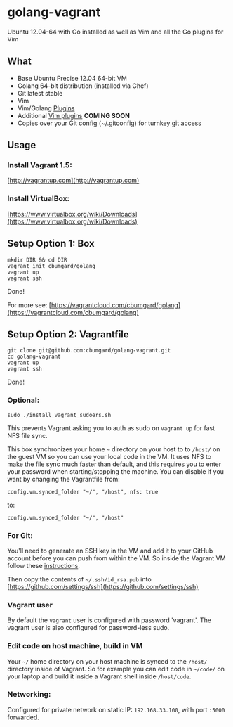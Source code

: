 # golang-vagrant

Ubuntu 12.04-64 with Go installed as well as Vim and all the Go plugins for Vim

## What

* Base Ubuntu Precise 12.04 64-bit VM
* Golang 64-bit distribution (installed via Chef)
* Git latest stable
* Vim
* Vim/Golang [Plugins](http://tip.golang.org/misc/vim/readme.txt)
* Additional [Vim plugins](http://0value.com/my-Go-centric-Vim-setup) __COMING SOON__
* Copies over your Git config (~/.gitconfig) for turnkey git access

## Usage

### Install Vagrant 1.5:
[http://vagrantup.com](http://vagrantup.com)

### Install VirtualBox:
[https://www.virtualbox.org/wiki/Downloads](https://www.virtualbox.org/wiki/Downloads)

## Setup Option 1: Box

```
mkdir DIR && cd DIR
vagrant init cbumgard/golang
vagrant up
vagrant ssh
```

Done!

For more see: [https://vagrantcloud.com/cbumgard/golang](https://vagrantcloud.com/cbumgard/golang)

## Setup Option 2: Vagrantfile

```
git clone git@github.com:cbumgard/golang-vagrant.git
cd golang-vagrant
vagrant up
vagrant ssh
```

Done! 

### Optional:

```sudo ./install_vagrant_sudoers.sh```

This prevents Vagrant asking you to auth as sudo on ```vagrant up``` for fast NFS file sync.

This box synchronizes your home ```~``` directory on your host to to ```/host/``` on the guest VM so you can use your local code in the VM. It uses NFS to make the file sync much faster than default, and this requires you to enter your password when starting/stopping the machine. You can disable if you want by changing the Vagrantfile from:

```config.vm.synced_folder "~/", "/host", nfs: true```

to:

```config.vm.synced_folder "~/", "/host"```

### For Git:

You'll need to generate an SSH key in the VM and add it to your GitHub account before you can push from within the VM. So inside the Vagrant VM follow these [instructions](https://help.github.com/articles/generating-ssh-keys).

Then copy the contents of ```~/.ssh/id_rsa.pub``` into [https://github.com/settings/ssh](https://github.com/settings/ssh)

### Vagrant user

By default the ```vagrant``` user is configured with password 'vagrant'. The vagrant user is also configured for password-less sudo.

### Edit code on host machine, build in VM

Your ```~/``` home directory on your host machine is synced to the ```/host/``` directory inside of Vagrant. So for example you can edit code in ```~/code/``` on your laptop and build it inside a Vagrant shell inside ```/host/code```.

### Networking:

Configured for private network on static IP: ```192.168.33.100```, with port ```:5000``` forwarded.
